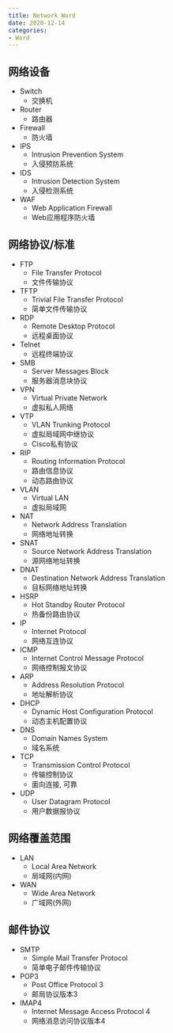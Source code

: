 ```yaml
---
title: Network Word
date: 2020-12-14
categories:
- Word
---
```


## 网络设备
* Switch 
	* 交换机
* Router
	* 路由器
* Firewall
	* 防火墙
* IPS
	* Intrusion Prevention System
	* 入侵预防系统
* IDS
	* Intrusion Detection System
	* 入侵检测系统
* WAF
	* Web Application Firewall
	* Web应用程序防火墙

## 网络协议/标准
* FTP
	* File Transfer Protocol
	* 文件传输协议
* TFTP
	* Trivial File Transfer Protocol
	* 简单文件传输协议
* RDP
	* Remote Desktop Protocol
	* 远程桌面协议
* Telnet
	* 远程终端协议
* SMB
	* Server Messages Block
	* 服务器消息块协议
* VPN
	* Virtual Private Network
	* 虚拟私人网络
* VTP
	* VLAN Trunking Protocol
	* 虚拟局域网中继协议
	* Cisco私有协议
* RIP
	* Routing Information Protocol
	* 路由信息协议
	* 动态路由协议
* VLAN
	* Virtual LAN
	* 虚拟局域网
* NAT
	* Network Address Translation
	* 网络地址转换
* SNAT
	* Source Network Address Translation
	* 源网络地址转换
* DNAT
	* Destination Network Address Translation
	* 目标网络地址转换
* HSRP
	* Hot Standby Router Protocol
	* 热备份路由协议
* IP
	* Internet Protocol
	* 网络互连协议
* ICMP
	* Internet Control Message Protocol
	* 网络控制报文协议
* ARP
	* Address Resolution Protocol
	* 地址解析协议
* DHCP
	* Dynamic Host Configuration Protocol
	* 动态主机配置协议
* DNS
	* Domain Names System
	* 域名系统
* TCP
	* Transmission Control Protocol
	* 传输控制协议
	* 面向连接, 可靠
* UDP
	* User Datagram Protocol
	* 用户数据报协议


## 网络覆盖范围
* LAN
	* Local Area Network
	* 局域网(内网)
* WAN
	* Wide Area Network
	* 广域网(外网)

## 邮件协议
* SMTP
	* Simple Mail Transfer Protocol
	* 简单电子邮件传输协议
* POP3
	* Post Office Protocol 3
	* 邮局协议版本3
* IMAP4
	* Internet Message Access Protocol 4
	* 网络消息访问协议版本4
